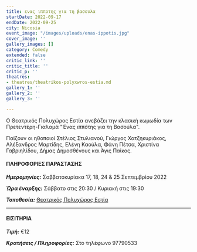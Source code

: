 ```yaml
---
title: ενας ιπποτης για τη βασουλα
startDate: 2022-09-17
endDate: 2022-09-25
city: Nicosia
event_image: "/images/uploads/enas-ippotis.jpg"
cover_image: ''
gallery_images: []
category: Comedy
extended: false
critic_link: ''
critic_title: ''
critic_p: ''
theatres:
- theatres/theatrikos-polyxwros-estia.md
gallery_1: ''
gallery_2: ''
gallery_3: ''

---
```

Ο Θεατρικός Πολυχώρος Εστία ανεβάζει την κλασική κωμωδία των Πρετεντέρη-Γιαλαμά "Ένας ιππότης για τη Βασούλα".

Παίζουν οι ηθοποιοί Στέλιος Στυλιανού, Γιώργος Χατζηκυριάκος, Αλέξανδρος Μαρτίδης, Ελένη Καούλα, Φάνη Πέτσα, Χριστίνα Γαβριηλίδου, Δήμας Δημοσθένους και Άγις Παίκος.

#### ΠΛΗΡΟΦΟΡΙΕΣ ΠΑΡΑΣΤΑΣΗΣ

**_Ημερομηνίες:_** Σαββατοκυρίακα 17, 18, 24 & 25 Σεπτεμβρίου 2022

**_Ώρα έναρξης:_** Σάββατο στις 20:30 / Κυριακή στις 19:30

**_Τοποθεσία:_** [Θεατρικός Πολυχώρος Εστία](?#map)

***

#### ΕΙΣΙΤΗΡΙΑ

**_Τιμή:_** €12

**_Κρατήσεις / Πληροφορίες:_** Στο τηλέφωνο 97790533